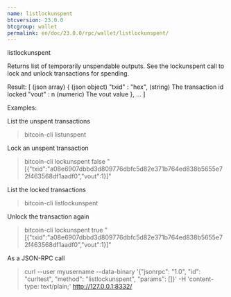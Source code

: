 ```yaml
---
name: listlockunspent
btcversion: 23.0.0
btcgroup: wallet
permalink: en/doc/23.0.0/rpc/wallet/listlockunspent/
---
```


listlockunspent

Returns list of temporarily unspendable outputs.
See the lockunspent call to lock and unlock transactions for spending.

Result:
[                      (json array)
  {                    (json object)
    "txid" : "hex",    (string) The transaction id locked
    "vout" : n         (numeric) The vout value
  },
  ...
]

Examples:

List the unspent transactions
> bitcoin-cli listunspent 

Lock an unspent transaction
> bitcoin-cli lockunspent false "[{\"txid\":\"a08e6907dbbd3d809776dbfc5d82e371b764ed838b5655e72f463568df1aadf0\",\"vout\":1}]"

List the locked transactions
> bitcoin-cli listlockunspent 

Unlock the transaction again
> bitcoin-cli lockunspent true "[{\"txid\":\"a08e6907dbbd3d809776dbfc5d82e371b764ed838b5655e72f463568df1aadf0\",\"vout\":1}]"

As a JSON-RPC call
> curl --user myusername --data-binary '{"jsonrpc": "1.0", "id": "curltest", "method": "listlockunspent", "params": []}' -H 'content-type: text/plain;' http://127.0.0.1:8332/


